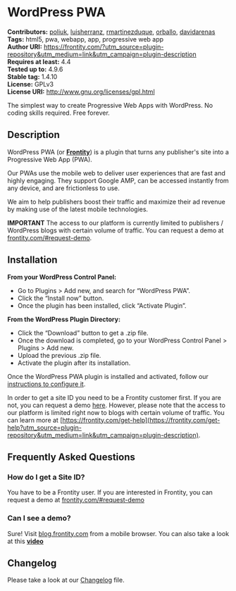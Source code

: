 # WordPress PWA #
**Contributors:** [poliuk](https://profiles.wordpress.org/poliuk), [luisherranz](https://profiles.wordpress.org/luisherranz), [rmartinezduque](https://profiles.wordpress.org/rmartinezduque), [orballo](https://profiles.wordpress.org/orballo), [davidarenas](https://profiles.wordpress.org/davidarenas)  
**Tags:** html5, pwa, webapp, app, progressive web app  
**Author URI:** https://frontity.com/?utm_source=plugin-repository&utm_medium=link&utm_campaign=plugin-description  
**Requires at least:** 4.4  
**Tested up to:** 4.9.6  
**Stable tag:** 1.4.10  
**License:** GPLv3  
**License URI:** http://www.gnu.org/licenses/gpl.html  

The simplest way to create Progressive Web Apps with WordPress. No coding skills required. Free forever.

## Description ##

WordPress PWA (or **[Frontity](https://frontity.com/?utm_source=plugin-repository&utm_medium=link&utm_campaign=plugin-description)**) is a plugin that turns any publisher's site into a Progressive Web App (PWA).

Our PWAs use the mobile web to deliver user experiences that are fast and highly engaging. They support Google AMP, can be accessed instantly from any device, and are frictionless to use.

We aim to help publishers boost their traffic and maximize their ad revenue by making use of the latest mobile technologies.

<strong>IMPORTANT</strong>
The access to our platform is currently limited to publishers / WordPress blogs with certain volume of traffic. You can request a demo at [frontity.com/#request-demo](https://frontity.com/?utm_source=plugin-repository&utm_medium=link&utm_campaign=plugin-description#request-demo).

## Installation ##

**From your WordPress Control Panel:**

- Go to Plugins > Add new, and search for “WordPress PWA”.
- Click the “Install now” button.
- Once the plugin has been installed, click “Activate Plugin”.

**From the WordPress Plugin Directory:**

- Click the “Download” button to get a .zip file.
- Once the download is completed, go to your WordPress Control Panel > Plugins > Add new.
- Upload the previous .zip file.
- Activate the plugin after its installation.

Once the WordPress PWA plugin is installed and activated, follow our [instructions to configure it](https://docs.wp-pwa.com/wp-pwa-plugin-installation.html).

In order to get a site ID you need to be a Frontity customer first. If you are not, you can request a demo [here](https://frontity.com/?utm_source=plugin-repository&utm_medium=link&utm_campaign=plugin-description#request-demo). However, please note that the access to our platform is limited right now to blogs with certain volume of traffic. You can learn more at [https://frontity.com/get-help](https://frontity.com/get-help?utm_source=plugin-repository&utm_medium=link&utm_campaign=plugin-description).

## Frequently Asked Questions ##

### How do I get a Site ID? ###

You have to be a Frontity user. If you are interested in Frontity, you can request a demo at [frontity.com/#request-demo](https://frontity.com/?utm_source=plugin-repository&utm_medium=link&utm_campaign=plugin-description#request-demo)

### Can I see a demo? ###

Sure! Visit [blog.frontity.com](https://blog.frontity.com/?utm_source=plugin-repository&utm_medium=link&utm_campaign=plugin-description) from a mobile browser. You can also take a look at this **[video](https://youtu.be/W9X2R-6lhEc)**

## Changelog ##

Please take a look at our [Changelog](https://github.com/frontity/wp-plugin/blob/master/CHANGELOG.md) file.
